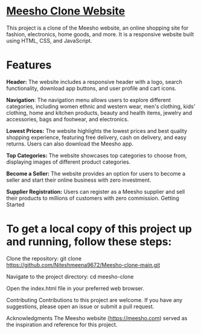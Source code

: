 # [Meesho Clone Website](https://niteshmeena9672.github.io/meesho-clone-/)
This project is a clone of the Meesho website, an online shopping site for fashion, electronics, home goods, and more. It is a responsive website built using HTML, CSS, and JavaScript.

# Features

**Header:** The website includes a responsive header with a logo, search functionality, download app buttons, and user profile and cart icons.

**Navigation**: The navigation menu allows users to explore different categories, including women ethnic and western wear, men's clothing, kids' clothing, home and kitchen products, beauty and health items, jewelry and accessories, bags and footwear, and electronics.

**Lowest Prices:** The website highlights the lowest prices and best quality shopping experience, featuring free delivery, cash on delivery, and easy returns. Users can also download the Meesho app.

**Top Categories:** The website showcases top categories to choose from, displaying images of different product categories.

**Become a Seller:** The website provides an option for users to become a seller and start their online business with zero investment.

**Supplier Registration:** Users can register as a Meesho supplier and sell their products to millions of customers with zero commission.
Getting Started

# To get a local copy of this project up and running, follow these steps:

Clone the repository: git clone https://github.com/Niteshmeena9672/Meesho-clone-main.git

Navigate to the project directory: cd meesho-clone

Open the index.html file in your preferred web browser.

Contributing
Contributions to this project are welcome. If you have any suggestions, please open an issue or submit a pull request.

Acknowledgments
The Meesho website (https://meesho.com) served as the inspiration and reference for this project.
